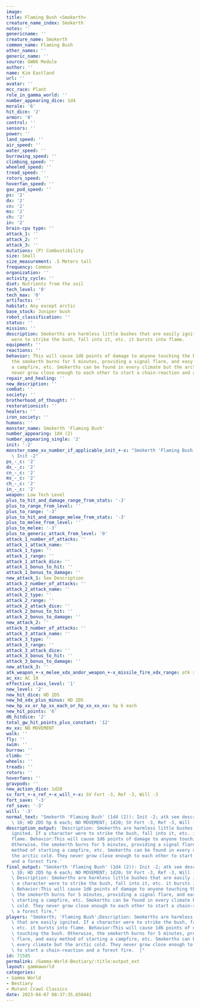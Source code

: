 ```yaml
---
image:
title: Flaming Bush «Smokerth»
creature_name_index: Smokerth
notes: ''
genericname: ''
creature_name: Smokerth
common_name: Flaming Bush
other_names: ''
generic_name: ''
source: GW06 Module
author: ''
name: Kim Eastland
url: ''
avatar: ''
mcc_race: Plant
role_in_gamma_world: ''
number_appearing_dice: 1d4
morale: '6'
hit_dice: '2'
armor: '0'
control: ''
sensors: ''
power: ''
land_speed: ''
air_speed: ''
water_speed: ''
burrowing_speed: ''
climbing_speed: ''
wheeled_speed: ''
tread_speed: ''
rotors_speed: ''
hoverfan_speed: ''
gav_pod_speed: ''
ps: '2'
dx: '2'
cn: '2'
ms: '2'
ch: '2'
in: '2'
brain-cpu type: ''
attack_1: ''
attack_2: ''
attack_3: ''
mutations: (P) Combustibility
size: Small
size_measurement: .5 Meters tall
frequency: Common
organization: ''
activity_cycle: ''
diet: Nutrients from the soil
tech_level: '0'
tech_max: '0'
artifacts: ''
habitat: Any except arctic
base_stock: Juniper bush
robot_classification: ''
status: ''
mission: ''
description: Smokerths are harmless little bushes that are easily ignited. If a character
  were to strike the bush, fall into it, etc. it bursts into flame.
equipment: ''
reactions: ''
behavior: This will cause 1d6 points of damage to anyone touching the bush. Otherwise,
  the smokerth burns for 5 minutes, providing a signal flare, and easy method of starting
  a campfire, etc. Smokerths can be found in every climate but the arctic cold. They
  never grow close enough to each other to start a chain-reaction and a forest fire.
repair_and_healing: ''
new_description: ''
combat: ''
society: ''
brotherhood_of_thought: ''
restorationsist: ''
healers: ''
iron_society: ''
humans: ''
monster_name: Smokerth 'Flaming Bush'
number_appearing: 1d4 (2)
number_appearing_single: '2'
init: '-2'
monster_name_xx_number_if_applicable_init_+-x: "Smokerth 'Flaming Bush' (1d4 (2)):\
  \ Init -2"
ps_-_c: '2'
dx_-_c: '2'
cn_-_c: '2'
ms_-_c: '2'
ch_-_c: '2'
in_-_c: '2'
weapon: Low Tech Level
plus_to_hit_and_damage_range_from_stats: '-3'
plus_to_range_from_level: ''
plus_to_range: '-3'
plus_to_hit_and_damage_melee_from_stats: '-3'
plus_to_melee_from_level: ''
plus_to_melee: '-3'
plus_to_generic_attack_from_level: '0'
attack_1_number_of_attacks: ''
attack_1_attack_name: ''
attack_1_type: ''
attack_1_range: ''
attack_1_attack_dice: ''
attack_1_bonus_to_hit: ''
attack_1_bonus_to_damage: ''
new_attack_1: See Description
attack_2_number_of_attacks: ''
attack_2_attack_name: ''
attack_2_type: ''
attack_2_range: ''
attack_2_attack_dice: ''
attack_2_bonus_to_hit: ''
attack_2_bonus_to_damage: ''
new_attack_2: ''
attack_3_number_of_attacks: ''
attack_3_attack_name: ''
attack_3_type: ''
attack_3_range: ''
attack_3_attack_dice: ''
attack_3_bonus_to_hit: ''
attack_3_bonus_to_damage: ''
new_attack_3: ''
atk_weapon_+-x_melee_xdx_andor_weapon_+-x_missile_fire_xdx_range: atk see description
ac_xx: AC 10
effective_class_level: '1'
new_level: '2'
new_hit_dice: HD 2D5
new_hd_xdx_plus_minus: HD 2D5
new_hp_xx_or_hp_xx_each_or_hp_xx_xx_xx: hp 6 each
new_hit_points: '6'
d6_hitdice: '2'
total_gw_hit_points_plus_constant: '12'
mv_xx: NO MOVEMENT
walk: ''
fly: ''
swim: ''
burrow: ''
climb: ''
wheels: ''
treads: ''
rotors: ''
hoverfans: ''
gravpods: ''
new_action_dice: 1d20
sv_fort_+-x_ref_+-x_will_+-x: SV Fort -3, Ref -3, Will -3
fort_save: '-3'
ref_save: '-3'
will: '-3'
normal_text: "Smokerth 'Flaming Bush' (1d4 (2)): Init -2; atk see description; AC\
  \ 10; HD 2D5 hp 6 each; NO MOVEMENT; 1d20; SV Fort -3, Ref -3, Will -3"
description_output: 'Description: Smokerths are harmless little bushes that are easily
  ignited. If a character were to strike the bush, fall into it, etc. it bursts into
  flame. Behavior:This will cause 1d6 points of damage to anyone touching the bush.
  Otherwise, the smokerth burns for 5 minutes, providing a signal flare, and easy
  method of starting a campfire, etc. Smokerths can be found in every climate but
  the arctic cold. They never grow close enough to each other to start a chain-reaction
  and a forest fire.'
final_output: "Smokerth 'Flaming Bush' (1d4 (2)): Init -2; atk see description; AC\
  \ 10; HD 2D5 hp 6 each; NO MOVEMENT; 1d20; SV Fort -3, Ref -3, Will -3(P) Combustibility\
  \ Description: Smokerths are harmless little bushes that are easily ignited. If\
  \ a character were to strike the bush, fall into it, etc. it bursts into flame.\
  \ Behavior:This will cause 1d6 points of damage to anyone touching the bush. Otherwise,\
  \ the smokerth burns for 5 minutes, providing a signal flare, and easy method of\
  \ starting a campfire, etc. Smokerths can be found in every climate but the arctic\
  \ cold. They never grow close enough to each other to start a chain-reaction and\
  \ a forest fire."
players: "Smokerth; 'Flaming Bush';Description: Smokerths are harmless little bushes\
  \ that are easily ignited. If a character were to strike the bush, fall into it,\
  \ etc. it bursts into flame. Behavior:This will cause 1d6 points of damage to anyone\
  \ touching the bush. Otherwise, the smokerth burns for 5 minutes, providing a signal\
  \ flare, and easy method of starting a campfire, etc. Smokerths can be found in\
  \ every climate but the arctic cold. They never grow close enough to each other\
  \ to start a chain-reaction and a forest fire.  |"
id: 71585
permalink: /Gamma-World-Bestiary/:title:output_ext
layout: gammaworld
categories:
- Gamma World
- Bestiary
- Mutant Crawl Classics
date: 2023-04-07 08:37:35.650441
---
```

